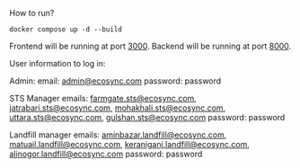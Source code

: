 How to run?

```
docker compose up -d --build
```
Frontend will be running at port [3000](http://localhost:3000).
Backend will be running at port [8000](http://localhost:8000/ping).


User information to log in:

Admin:
email: admin@ecosync.com
password: password

STS Manager emails:
farmgate.sts@ecosync.com, jatrabari.sts@ecosync.com, mohakhali.sts@ecosync.com, uttara.sts@ecosync.com, gulshan.sts@ecosync.com
password: password

Landfill manager emails:
aminbazar.landfill@ecosync.com, matuail.landfill@ecosync.com, keraniganj.landfill@ecosync.com, alinogor.landfill@ecosync.com
password: password
